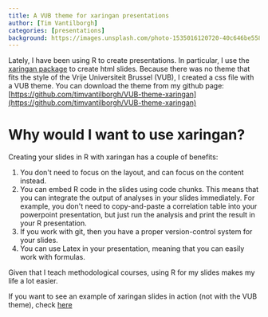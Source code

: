 ```yaml
---
title: A VUB theme for xaringan presentations
author: [Tim Vantilborgh]
categories: [presentations]
background: https://images.unsplash.com/photo-1535016120720-40c646be5580?ixid=MXwxMjA3fDB8MHxwaG90by1wYWdlfHx8fGVufDB8fHw%3D&ixlib=rb-1.2.1&auto=format&fit=crop&w=1350&q=80
---
```


Lately, I have been using R to create presentations. In particular, I use the [xaringan package](https://bookdown.org/yihui/rmarkdown/xaringan.html) to create html slides. Because there was no theme that fits the style of the Vrije Universiteit Brussel (VUB), I created a css file with a VUB theme. You can download the theme from my github page: [https://github.com/timvantilborgh/VUB-theme-xaringan](https://github.com/timvantilborgh/VUB-theme-xaringan)

# Why would I want to use xaringan?

Creating your slides in R with xaringan has a couple of benefits:

1. You don't need to focus on the layout, and can focus on the content instead.
2. You can embed R code in the slides using code chunks. This means that you can integrate the output of analyses in your slides immediately. For example, you don't need to copy-and-paste a correlation table into your powerpoint presentation, but just run the analysis and print the result in your R presentation.
3. If you work with git, then you have a proper version-control system for your slides.
4. You can use Latex in your presentation, meaning that you can easily work with formulas.

Given that I teach methodological courses, using R for my slides makes my life a lot easier.

If you want to see an example of xaringan slides in action (not with the VUB theme), check [here](https://slides.yihui.org/xaringan/#1)